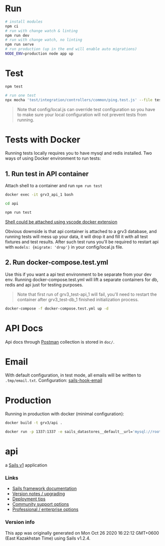 
# Run

```bash
# install modules
npm ci
# run with change watch & linting
npm run dev
# run with change watch, no linting
npm run serve
# run production (up in the end will enable auto migrations)
NODE_ENV=production node app up
```

# Test

```bash
npm test

# run one test
npx mocha 'test/integration/controllers/common/ping.test.js' --file test/lifecycle.test.js --timeout 80000
```

> Note that config/local.js can override test configuration so you have to make sure your local configuration will not prevent tests from running.

# Tests with Docker

Running tests locally requires you to have mysql and redis installed.
Two ways of using Docker environment to run tests:

## 1. Run test in API container

Attach shell to a container and run `npm run test`
```bash
docker exec -it grv3_api_1 bash

cd api

npm run test
```

[Shell could be attached using vscode docker extension](https://code.visualstudio.com/docs/remote/attach-container)

Obvious downside is that api container is attached to a grv3 database, and running tests will mess up your data, it will drop it and fill it with all test fixtures and test results. After such test runs you'll be required to restart api with `models: {migrate: 'drop'}` in your config/local.js file.

## 2. Run docker-compose.test.yml

Use this if you want a api test environment to be separate from your dev env. Running docker-compose.test.yml will lift a separate containers for db, redis and api just for testing purposes.

> Note that first run of grv3_test-api_1 will fail, you'll need to restart the container after grv3_test-db_1 finished initialization process.

```bash
docker-compose -f docker-compose.test.yml up -d
```

# API Docs

Api docs through [Postman](https://www.postman.com/) collection is stored in `doc/`.

# Email

With default configuration, in test mode, all emails will be written to `.tmp/email.txt`.
Configuration: [sails-hook-email](https://www.npmjs.com/package/sails-hook-email)

# Production

Running in production with docker (minimal configuration):
```bash
docker build -t grv3/api .

docker run -p 1337:1337 -e sails_datastores__default__url='mysql://root:root@192.168.1.100:3306/grv3' -e sails_session__url='redis://192.168.1.100:6379' grv3/api
```

# api

a [Sails v1](https://sailsjs.com) application


### Links

+ [Sails framework documentation](https://sailsjs.com/get-started)
+ [Version notes / upgrading](https://sailsjs.com/documentation/upgrading)
+ [Deployment tips](https://sailsjs.com/documentation/concepts/deployment)
+ [Community support options](https://sailsjs.com/support)
+ [Professional / enterprise options](https://sailsjs.com/enterprise)


### Version info

This app was originally generated on Mon Oct 26 2020 16:22:12 GMT+0600 (East Kazakhstan Time) using Sails v1.2.4.

<!-- Internally, Sails used [`sails-generate@1.17.1`](https://github.com/balderdashy/sails-generate/tree/v1.17.1/lib/core-generators/new). -->



<!--
Note:  Generators are usually run using the globally-installed `sails` CLI (command-line interface).  This CLI version is _environment-specific_ rather than app-specific, thus over time, as a project's dependencies are upgraded or the project is worked on by different developers on different computers using different versions of Node.js, the Sails dependency in its package.json file may differ from the globally-installed Sails CLI release it was originally generated with.  (Be sure to always check out the relevant [upgrading guides](https://sailsjs.com/upgrading) before upgrading the version of Sails used by your app.  If you're stuck, [get help here](https://sailsjs.com/support).)
-->

